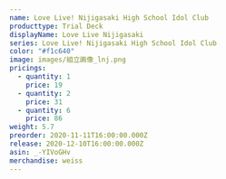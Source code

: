 ```yaml
---
name: Love Live! Nijigasaki High School Idol Club
producttype: Trial Deck
displayName: Love Live Nijigasaki
series: Love Live! Nijigasaki High School Idol Club
color: "#f1c640"
image: images/組立画像_lnj.png
pricings:
  - quantity: 1
    price: 19
  - quantity: 2
    price: 31
  - quantity: 6
    price: 86
weight: 5.7
preorder: 2020-11-11T16:00:00.000Z
release: 2020-12-10T16:00:00.000Z
asin: _-YIVoGHv
merchandise: weiss
---
```

